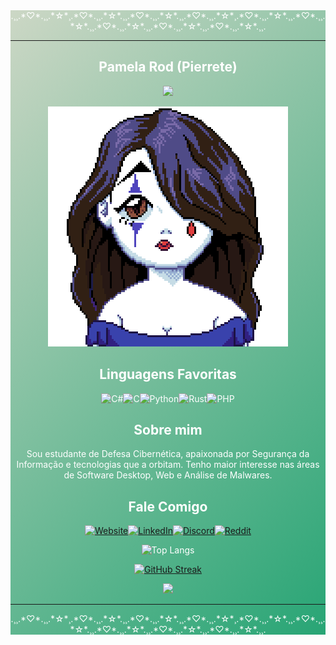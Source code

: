 
<div style="text-align: center;background: linear-gradient(135deg,#CCD7C5,#28A575);color:#FFF;align=center" >

<div align="center">
.¸¸.*♡*.¸¸.*☆*¸.*♡*.¸¸.*☆*.¸¸.*♡*.¸¸.*☆*.¸¸.*♡*.¸¸.*☆*¸.*♡*.¸¸.*☆*.¸¸.*♡*.¸¸.*☆*.¸¸.*♡*.¸¸.*☆*.¸¸.*♡*.¸¸.*☆*.¸¸.*♡*.¸¸.*☆*.¸¸.
 <hr>
</div>
<div class="titulo" align="center">


## Pamela Rod (Pierrete)   

</div>
<!--Letreiro-->
<p align="center">
<img src="https://readme-typing-svg.herokuapp.com?font=Satisfy&color=569D74&size=22&center=true&vCenter=true&lines=Bem-Vindos+ao+meu+perfil+!;">
</p>

<div class="img" align="center">

![img](pierrete.png)
</div>

<div class="subtitulo" align="center">

## Linguagens Favoritas


![C#](https://img.shields.io/badge/C%23-000?style=for-the-badge&logo=c-sharp&logoColor=823085)![C](https://img.shields.io/badge/C-000?style=for-the-badge&logo=c)![Python](https://img.shields.io/badge/Python-000?style=for-the-badge&logo=python)![Rust](https://img.shields.io/badge/Rust-000000?style=for-the-badge&logo=rust&logoColor=white)![PHP](https://img.shields.io/badge/php-passing?style=for-the-badge&logo=php&color=black)

</div>
<div class="subtitulo" align="center">

## Sobre mim

<p class="texto" >
    Sou estudante de Defesa Cibernética, apaixonada por Segurança da Informação e tecnologias que a orbitam.
Tenho maior interesse nas áreas de Software Desktop, Web e Análise de Malwares. 
</p>

</div>

<div class="subtitulo" align="center">

## Fale Comigo


 [![Website](https://img.shields.io/badge/website-000000?style=for-the-badge&logo=About.me&logoColor=white)](https://pierrete.github.io)[![LinkedIn](https://img.shields.io/badge/LinkedIn-000?style=for-the-badge&logo=linkedin&logoColor=0E76A8)](https://www.linkedin.com/in/pamela-rodrigues-992024229/)[![Discord](https://img.shields.io/badge/Discord-000?style=for-the-badge&logo=discord)](https://www.discord.com/in/anemona0150/)[![Reddit](https://img.shields.io/badge/Reddit-%23FF4500.svg?style=for-the-badge&logo=Reddit&logoColor=white)](https://www.reddit.com/user/pierrete818/)
</div>
<div align="center">

<!--
  ![gif](https://external-content.duckduckgo.com/iu/?u=https%3A%2F%2Fmedia1.tenor.com%2Fimages%2F6d4ebb1873a044d18987507fc09184ef%2Ftenor.gif%3Fitemid%3D14291762&f=1&nofb=1&ipt=7e6ce8e2f0bb0b877a42ab099324c1490d91654cd2a4673c115f9510522cfd35&ipo=images)
</div>
 -->
 
![Top Langs](https://github-readme-stats-git-masterrstaa-rickstaa.vercel.app/api/top-langs/?username=pierrete&layout=compact&bg_color=023125&border_color=51CCB6&title_color=569D74&text_color=EEFEE4)

[![GitHub Streak](https://streak-stats.demolab.com/?user=pierrete&background=023125&border=51CCB6&dates=EEFEE4&title_color=569D74&theme=vue-dark)](https://git.io/streak-stats)
</div>

<div align="center">
 <a href="https://github.com/pierrete/github-profile-views-counter">
    <img src="https://komarev.com/ghpvc/?username=pierrete&color=28A575&style=for-the-badge">
</a>
 </div>

<hr>
<div align="center">
.¸¸.*♡*.¸¸.*☆*¸.*♡*.¸¸.*☆*.¸¸.*♡*.¸¸.*☆*.¸¸.*♡*.¸¸.*☆*¸.*♡*.¸¸.*☆*.¸¸.*♡*.¸¸.*☆*.¸¸.*♡*.¸¸.*☆*.¸¸.*♡*.¸¸.*☆*.¸¸.*♡*.¸¸.*☆*.¸¸.
</div>
 
 </div>

<!--
<div class="subtitulo">
## Um repositório bacana !
</div>
[![Repo Card](https://github-readme-stats.vercel.app/api/pin/?username=pierrete&repo=--&bg_color=569D74&border_color=51CCB6&show_icons=true&icon_color=51CCB6&title_color=023125&text_color=EEFEE4)](https://github.com/pierrete/dio-lab-open-source) -->

  <!-- LINKS
  https://dev.to/envoy_/150-badges-for-github-pnk
 -->

<!-- 
________________________________________
====== Dicas do perfil ======
*** 1400x425 banner do github Vou usar 1400x222
*** pexels imagens royalty free
________________________________________
